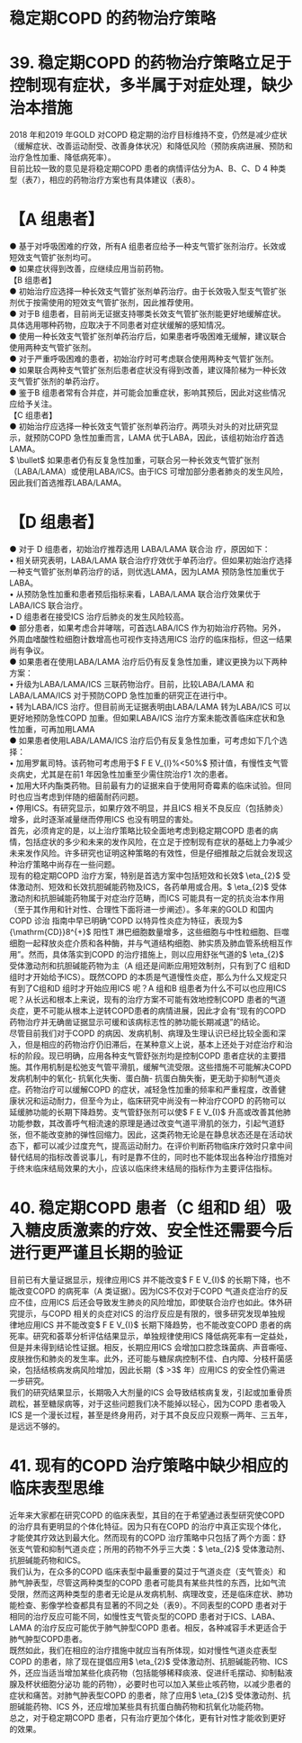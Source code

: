 # 稳定期COPD 的药物治疗策略  
# 39. 稳定期COPD 的药物治疗策略立足于控制现有症状，多半属于对症处理，缺少治本措施  
2018 年和2019 年GOLD 对COPD 稳定期的治疗目标维持不变，仍然是减少症状（缓解症状、改善运动耐受、改善身体状况）和降低风险（预防疾病进展、预防和治疗急性加重、降低病死率）。  
目前比较一致的意见是将稳定期COPD 患者的病情评估分为A、B、C、D 4 种类型（表7），相应的药物治疗方案也有具体建议（表8）。  
# 【A 组患者】  
●  基于对呼吸困难的疗效，所有A 组患者应给予一种支气管扩张剂治疗。长效或短效支气管扩张剂均可。  
●  如果症状得到改善，应继续应用当前药物。  
【B 组患者】  
●  初始治疗应选择一种长效支气管扩张剂单药治疗。由于长效吸入型支气管扩张剂优于按需使用的短效支气管扩张剂，因此推荐使用。  
●  对于B 组患者，目前尚无证据支持哪类长效支气管扩张剂能更好地缓解症状。具体选用哪种药物，应取决于不同患者对症状缓解的感知情况。  
●  使用一种长效支气管扩张剂单药治疗后，如果患者呼吸困难无缓解，建议联合使用两种支气管扩张剂。  
●  对于严重呼吸困难的患者，初始治疗时可考虑联合使用两种支气管扩张剂。  
●  如果联合两种支气管扩张剂后患者症状没有得到改善，建议降阶梯为一种长效支气管扩张剂的单药治疗。  
●  鉴于B 组患者常有合并症，并可能会加重症状，影响其预后，因此对这些情况应给予关注。  
【C 组患者】  
●  初始治疗应选择一种长效支气管扩张剂单药治疗。两项头对头的对比研究显示，就预防COPD 急性加重而言，LAMA 优于LABA，因此，该组初始治疗首选LAMA。  
$ \bullet$  如果患者仍有反复急性加重，可联合另一种长效支气管扩张剂（LABA/LAMA）或使用LABA/ICS。由于ICS 可增加部分患者肺炎的发生风险，因此我们首选推荐LABA/LAMA。  
# 【D 组患者】  
●    对于 D  组患者，初始治疗推荐选用 LABA/LAMA  联合治 疗，原因如下：  
• 相关研究表明，LABA/LAMA 联合治疗疗效优于单药治疗。但如果初始治疗选择一种支气管扩张剂单药治疗的话，则优选LAMA，因为LAMA 预防急性加重优于LABA。  
• 从预防急性加重和患者预后指标来看，LABA/LAMA 联合治疗效果优于LABA/ICS 联合治疗。  
• D 组患者在接受ICS 治疗后肺炎的发生风险较高。  
●  部分患者，如果考虑合并哮喘，可首选LABA/ICS 作为初始治疗药物。另外，外周血嗜酸性粒细胞计数增高也可视作支持选用ICS 治疗的临床指标，但这一结果尚有争议。  
●  如果患者在使用LABA/LAMA 治疗后仍有反复急性加重，建议更换为以下两种方案：  
• 升级为LABA/LAMA/ICS 三联药物治疗。目前，比较LABA/LAMA 和LABA/LAMA/ICS 对于预防COPD 急性加重的研究正在进行中。  
• 转为LABA/ICS 治疗。但目前尚无证据表明由LABA/LAMA 转为LABA/ICS 可以更好地预防急性COPD 加重。但如果LABA/ICS 治疗方案未能改善临床症状和急性加重，可再加用LAMA  
●  如果患者使用LABA/LAMA/ICS 治疗后仍有反复急性加重，可考虑如下几个选择：  
• 加用罗氟司特。该药物可考虑用于$ F E V_{l}\%<50\%$  预计值，有慢性支气管炎病史，尤其是在前1 年因急性加重至少需住院治疗1 次的患者。  
• 加用大环内酯类药物。目前最有力的证据来自于使用阿奇霉素的临床试验。但同时也应当考虑到伴随的细菌耐药问题。  
• 停用ICS。有研究显示，如果疗效不明显，并且ICS 相关不良反应（包括肺炎）增多，此时逐渐减量继而停用ICS 也没有明显的害处。  
首先，必须肯定的是，以上治疗策略比较全面地考虑到稳定期COPD 患者的病情，包括症状的多少和未来的发作风险，在立足于控制现有症状的基础上力争减少未来发作风险。许多研究也证明这种策略的有效性，但是仔细推敲之后就会发现这种治疗策略中尚存在一些问题。  
现有的稳定期COPD 治疗方案，特别是首选方案中包括短效和长效$ \eta_{2}$     受体激动剂、短效和长效抗胆碱能药物及ICS，各药单用或合用。$ \eta_{2}$     受体激动剂和抗胆碱能药物属于对症治疗范畴，而ICS 可能具有一定的抗炎治本作用（至于其作用和针对性、合理性下面将进一步阐述）。多年来的GOLD 和国内COPD 诊治  指南中早已明确“COPD 以特异性炎症为特征，表现为$ {\mathrm{CD}}8^{+}$    阳性T 淋巴细胞数量增多，这些细胞与中性粒细胞、巨噬细胞一起释放炎症介质和各种酶，并与气道结构细胞、肺实质及肺血管系统相互作用”。然而，具体落实到COPD 的治疗措施上，则以应用舒张气道的$ \eta_{2}$     受体激动剂和抗胆碱能药物为主（A 组还是间断应用短效制剂，只有到了C 组和D 组时才开始给予ICS）。既然COPD 的本质是气道慢性炎症，那么为什么又规定只有到了C组和D 组时才开始应用ICS 呢？A 组和B 组患者为什么不可以也应用ICS 呢？从长远和根本上来说，现有的治疗方案不可能有效地控制COPD 患者的气道炎症，更不可能从根本上逆转COPD患者的病情进展，因此才会有“现有的COPD 药物治疗并无确凿证据显示可缓和该病标志性的肺功能长期减退”的结论。  
尽管目前我们对于COPD 的病因、发病机制、病理及生理认识已经比较全面和深入，但是相应的药物治疗仍旧滞后，在某种意义上说，基本上还处于对症治疗和治标的阶段。现已明确，应用各种支气管舒张剂均是控制COPD 患者症状的主要措施。其作用机制是松弛支气管平滑肌，缓解气流受限。这些措施不可能解决COPD 发病机制中的氧化- 抗氧化失衡、蛋白酶- 抗蛋白酶失衡，更无助于抑制气道炎症。药物治疗可以缓解COPD 的症状，减轻急性加重的频率和严重程度，改善健康状况和运动耐力，但至今为止，临床研究中尚没有一种治疗COPD 的药物可以延缓肺功能的长期下降趋势。支气管舒张剂可以使$ F E V_{I}$     升高或改善其他肺功能参数，其改善呼气相流速的原理是通过改变气道平滑肌的张力，引起气道舒张，但不能改变肺的弹性回缩力。因此，这类药物无论是在静息状态还是在活动状态下，都可以减少过度充气，提高运动耐力。在评价判断药物临床疗效时只拿中间替代结局的指标改善说事儿，有时是靠不住的，同时也不能体现出各种治疗措施对于终末临床结局效果的大小，应该以临床终末结局的指标作为主要评估指标。  
# 40. 稳定期COPD 患者（C 组和D 组）吸入糖皮质激素的疗效、安全性还需要今后进行更严谨且长期的验证  
目前已有大量证据显示，规律应用ICS 并不能改变$ F E V_{I}$     的长期下降，也不能改变COPD 的病死率（A 类证据）。因为ICS不仅对于COPD 气道炎症治疗的反应不佳，应用ICS 后还会导致发生肺炎的风险增加，即使联合治疗也如此。体外研究提示，与COPD 相关的炎症对ICS 的治疗反应是有限的，很多研究发现单独规律地应用ICS 并不能改变$ F E V_{I}$     长期下降趋势，也不能改变COPD 患者的病死率。研究和荟萃分析评估结果显示，单独规律使用ICS 降低病死率有一定益处，但是并未得到结论性证据。相反，长期应用ICS 会增加口腔念珠菌病、声音嘶哑、皮肤挫伤和肺炎的发生率。此外，还可能与糖尿病控制不佳、白内障、分枝杆菌感染，包括结核病发病风险增加，因此长期（$ >3$  年）应用ICS 的安全性仍需进一步研究。  
我们的研究结果显示，长期吸入大剂量的ICS 会导致结核病复发，引起或加重骨质疏松，甚至糖尿病等，对于这些问题我们决不能掉以轻心，因为COPD 患者吸入ICS 是一个漫长过程，甚至是终身用药，对于其不良反应只观察一两年、三五年，是远远不够的。  
# 41. 现有的COPD 治疗策略中缺少相应的临床表型思维  
近年来大家都在研究COPD 的临床表型，其目的在于希望通过表型研究使COPD 的治疗具有更明显的个体化特征。因为只有在COPD 的治疗中真正实现个体化，才能使其疗效达到最大化。然而现有的COPD 治疗策略中只包括了两个方面：舒张支气管和抑制气道炎症；所用的药物不外乎三大类：$ \eta_{2}$     受体激动剂、抗胆碱能药物和ICS。  
我们认为，在众多的COPD 临床表型中最重要的莫过于气道炎症（支气管炎）和肺气肿表型，尽管这两种类型的COPD 患者可能具有某些共性的东西，比如气流受限，然而这两种类型的患者无论是从发病机制、病理改变，还是临床症状、肺功能检查、影像学检查都具有显著的不同之处（表9）。不同表型的COPD 患者对于相同的治疗反应可能不同，如慢性支气管炎型的COPD 患者对于ICS、LABA、LAMA 的治疗反应可能优于肺气肿型COPD 患者。相反，各种减容手术更适合于肺气肿型COPD患者。  
既然如此，我们在相应的治疗措施中就应当有所体现，如对慢性气道炎症表型COPD 的患者，除了现在提倡应用$ \eta_{2}$     受体激动剂、抗胆碱能药物、ICS 外，还应当适当增加某些化痰药物（包括能够稀释痰液、促进纤毛摆动、抑制黏液腺及杯状细胞分泌功 能的药物），必要时也可以加入某些止咳药物，以减少患者的症状和痛苦。对肺气肿表型COPD 的患者，除了应用$ \eta_{2}$     受体激动剂、抗胆碱能药物、ICS 外，还应增加某些具有抗蛋白酶药物和抗氧化功能药物。  
总之，对于稳定期COPD 患者，只有治疗更加个体化，更有针对性才能收到更好的效果。  
